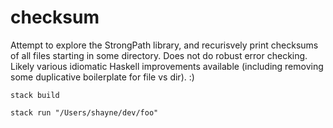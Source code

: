 # checksum

Attempt to explore the StrongPath library, and recurisvely print checksums of all files starting in some directory. Does not do robust error checking. Likely various idiomatic Haskell improvements available (including removing some duplicative boilerplate for file vs dir). :)

`stack build`

`stack run "/Users/shayne/dev/foo"`

